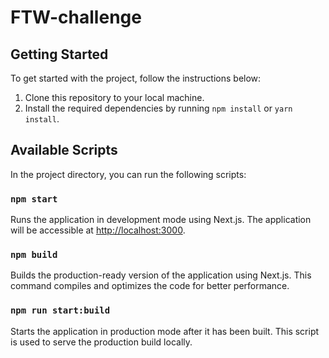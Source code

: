 # FTW-challenge

## Getting Started

To get started with the project, follow the instructions below:

1. Clone this repository to your local machine.
2. Install the required dependencies by running `npm install` or `yarn install`.

## Available Scripts

In the project directory, you can run the following scripts:

### `npm start`

Runs the application in development mode using Next.js. The application will be accessible at [http://localhost:3000](http://localhost:3000).

### `npm build`

Builds the production-ready version of the application using Next.js. This command compiles and optimizes the code for better performance.

### `npm run start:build`

Starts the application in production mode after it has been built. This script is used to serve the production build locally.
